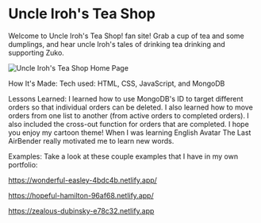 # Uncle Iroh's Tea Shop

Welcome to Uncle Iroh's Tea Shop! fan site! Grab a cup of tea and some dumplings, and hear uncle Iroh's tales of drinking tea drinking and supporting Zuko. 

![Uncle Iroh's Tea Shop Home Page](background2.jpg)

How It's Made:
Tech used: HTML, CSS, JavaScript, and MongoDB


Lessons Learned:
I learned how to use MongoDB's ID to target different orders so that individual orders can be deleted. I also learned how to move orders from one list to another (from active orders to completed orders). I also included the cross-out function for orders that are completed. I hope you enjoy my cartoon theme! When I was learning English Avatar The Last AirBender really motivated me to learn new words.

Examples:
Take a look at these couple examples that I have in my own portfolio:

https://wonderful-easley-4bdc4b.netlify.app/

https://hopeful-hamilton-96af68.netlify.app/

https://zealous-dubinsky-e78c32.netlify.app
